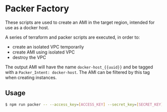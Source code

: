 # Packer Factory
These scripts are used to create an AMI in the target region, intended for use as a docker host.

A series of terraform and packer scripts are executed, in order to:
 * create an isolated VPC temporarily
 * create AMI using isolated VPC
 * destroy the VPC

The output AMI will have the name `docker-host_{{uuid}}` and be tagged with a `Packer_Intent: docker-host`. The AMI can be filtered by this tag when creating instances.

## Usage

```bash
$ npm run packer -- --access_key=[ACCESS_KEY] --secret_key=[SECRET_KEY]
```